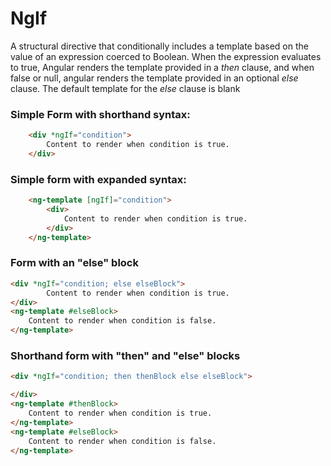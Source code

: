 # NgIf
A structural directive that conditionally includes a template based on the value of an expression coerced to Boolean. When the expression evaluates to true, Angular renders the template provided in a *then* clause, and when false or null, angular renders the template provided in an optional *else* clause. The default template for the *else* clause is blank

### Simple Form with shorthand syntax:
``` html
    <div *ngIf="condition">
        Content to render when condition is true.
    </div>
```

### Simple form with expanded syntax:
```html
    <ng-template [ngIf]="condition">
        <div>
            Content to render when condition is true.
        </div>
    </ng-template>
```

### Form with an "else" block
```html
<div *ngIf="condition; else elseBlock">
        Content to render when condition is true.
</div>
<ng-template #elseBlock>
    Content to render when condition is false.
</ng-template>
```

### Shorthand form with "then" and "else" blocks
```html
<div *ngIf="condition; then thenBlock else elseBlock">

</div>
<ng-template #thenBlock>
    Content to render when condition is true.
</ng-template>
<ng-template #elseBlock>
    Content to render when condition is false.
</ng-template>
```
